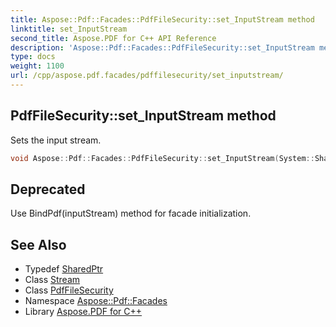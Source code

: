 ```yaml
---
title: Aspose::Pdf::Facades::PdfFileSecurity::set_InputStream method
linktitle: set_InputStream
second_title: Aspose.PDF for C++ API Reference
description: 'Aspose::Pdf::Facades::PdfFileSecurity::set_InputStream method. Sets the input stream in C++.'
type: docs
weight: 1100
url: /cpp/aspose.pdf.facades/pdffilesecurity/set_inputstream/
---
```

## PdfFileSecurity::set_InputStream method


Sets the input stream.

```cpp
void Aspose::Pdf::Facades::PdfFileSecurity::set_InputStream(System::SharedPtr<System::IO::Stream> value)
```


## Deprecated
Use BindPdf(inputStream) method for facade initialization. 

## See Also

* Typedef [SharedPtr](../../../system/sharedptr/)
* Class [Stream](../../../system.io/stream/)
* Class [PdfFileSecurity](../)
* Namespace [Aspose::Pdf::Facades](../../)
* Library [Aspose.PDF for C++](../../../)
